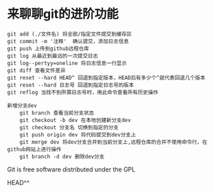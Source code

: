 # 来聊聊git的进阶功能
    git add (./文件名) 将全部/指定文件提交到缓存区
    git commit -m '注释'  确认提交，添加日志信息
    git push 上传到github远程仓库
    git log 从最近到最远的一次提交日志
    git log--pertyy=oneline 将日志信息一行显示
    git diff 查看文件差异
    git reset --hard HEAD^ 回退到指定版本，HEAD后有多少个^就代表回退几个版本
    git reset --hard 日志号 回退到指定日志号的版本
    git reflog 当找不到所需日志号时，用此命令查看所有历史操作
    
    新增分支dev
        git branch 查看当前分支状态
        git checkout -b dev 在本地创建新分支dev
        git checkout 分支名 切换到指定的分支
        git push origin dev 将代码提交到dev分支上
        git merge dev 将dev分支合并到当前分支上,远程仓库的合并不使用命令行，在github网站上进行操作
        git branch -d dev 删除dev分支

Git is free software distributed under the GPL

HEAD^^